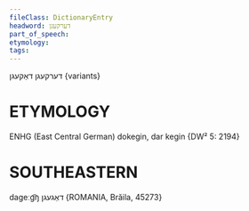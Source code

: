 ```yaml
---
fileClass: DictionaryEntry
headword: דערקעגן
part_of_speech: 
etymology: 
tags: 
---
```

דערקעגן
דאַקעגן {variants}

ETYMOLOGY
===========
ENHG (East Central German) dokegin, dar kegin
{DW² 5: 2194}

SOUTHEASTERN
==============

dageːg͡ŋ דאַגעגן {ROMANIA, Brăila, 45273}
